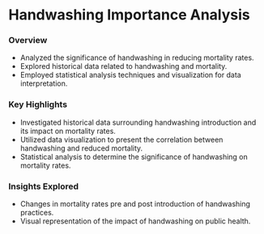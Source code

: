 # Handwashing Importance Analysis

### Overview
- Analyzed the significance of handwashing in reducing mortality rates.
- Explored historical data related to handwashing and mortality.
- Employed statistical analysis techniques and visualization for data interpretation.

### Key Highlights
- Investigated historical data surrounding handwashing introduction and its impact on mortality rates.
- Utilized data visualization to present the correlation between handwashing and reduced mortality.
- Statistical analysis to determine the significance of handwashing on mortality rates.

### Insights Explored
- Changes in mortality rates pre and post introduction of handwashing practices.
- Visual representation of the impact of handwashing on public health.
